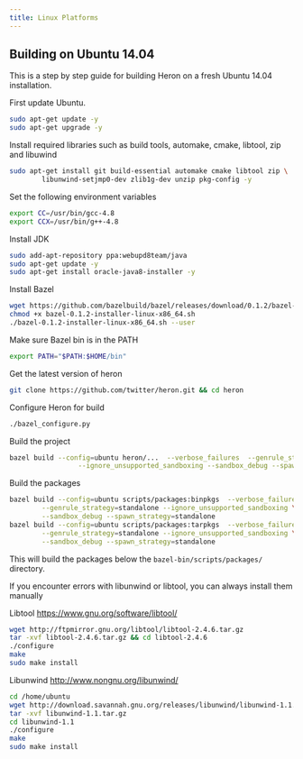 ```yaml
---
title: Linux Platforms
---
```


## Building on Ubuntu 14.04

This is a step by step guide for building Heron on a fresh Ubuntu 14.04 installation. 

First update Ubuntu.

```bash
sudo apt-get update -y
sudo apt-get upgrade -y
```

Install required libraries such as build tools, automake, cmake, libtool, zip and libuwind

```bash
sudo apt-get install git build-essential automake cmake libtool zip \ 
        libunwind-setjmp0-dev zlib1g-dev unzip pkg-config -y
```

Set the following environment variables

```bash
export CC=/usr/bin/gcc-4.8
export CCX=/usr/bin/g++-4.8
```

Install JDK

```bash
sudo add-apt-repository ppa:webupd8team/java
sudo apt-get update -y
sudo apt-get install oracle-java8-installer -y
```

Install Bazel

```bash
wget https://github.com/bazelbuild/bazel/releases/download/0.1.2/bazel-0.1.2-installer-linux-x86_64.sh
chmod +x bazel-0.1.2-installer-linux-x86_64.sh
./bazel-0.1.2-installer-linux-x86_64.sh --user
```
Make sure Bazel bin is in the PATH

```bash
export PATH="$PATH:$HOME/bin"
```

Get the latest version of heron

```bash
git clone https://github.com/twitter/heron.git && cd heron
```

Configure Heron for build

```bash
./bazel_configure.py
```

Build the project

```bash
bazel build --config=ubuntu heron/...  --verbose_failures  --genrule_strategy=standalone \
                 --ignore_unsupported_sandboxing --sandbox_debug --spawn_strategy=standalone
```

Build the packages

```bash
bazel build --config=ubuntu scripts/packages:binpkgs  --verbose_failures  \
        --genrule_strategy=standalone --ignore_unsupported_sandboxing \
        --sandbox_debug --spawn_strategy=standalone
bazel build --config=ubuntu scripts/packages:tarpkgs  --verbose_failures  \
        --genrule_strategy=standalone --ignore_unsupported_sandboxing \
        --sandbox_debug --spawn_strategy=standalone
```

This will build the packages below the `bazel-bin/scripts/packages/` directory. 

If you encounter errors with libunwind or libtool, you can always install them manually

Libtool https://www.gnu.org/software/libtool/
```bash
wget http://ftpmirror.gnu.org/libtool/libtool-2.4.6.tar.gz
tar -xvf libtool-2.4.6.tar.gz && cd libtool-2.4.6
./configure
make
sudo make install
```

Libunwind http://www.nongnu.org/libunwind/
```bash
cd /home/ubuntu
wget http://download.savannah.gnu.org/releases/libunwind/libunwind-1.1.tar.gz
tar -xvf libunwind-1.1.tar.gz
cd libunwind-1.1
./configure
make
sudo make install
```